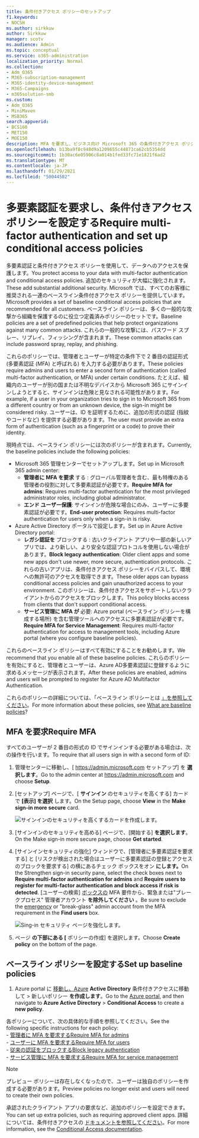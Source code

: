```yaml
---
title: 条件付きアクセス ポリシーのセットアップ
f1.keywords:
- NOCSH
ms.author: sirkkuw
author: Sirkkuw
manager: scotv
ms.audience: Admin
ms.topic: conceptual
ms.service: o365-administration
localization_priority: Normal
ms.collection:
- Adm_O365
- M365-subscription-management
- M365-identity-device-management
- M365-Campaigns
- m365solution-smb
ms.custom:
- Adm_O365
- MiniMaven
- MSB365
search.appverid:
- BCS160
- MET150
- MOE150
description: MFA を要求し、ビジネス向け Microsoft 365 の条件付きアクセス ポリシーを設定する方法について説明します。
ms.openlocfilehash: b13ba9f8c948d9a1209655c44871ca62cb5354dd
ms.sourcegitcommit: 1b30ac6e05906c8a014b1fed33fc71e1821f6ad2
ms.translationtype: MT
ms.contentlocale: ja-JP
ms.lasthandoff: 01/29/2021
ms.locfileid: "50044502"
---
```

# <a name="require-multi-factor-authentication-and-set-up-conditional-access-policies"></a><span data-ttu-id="47654-103">多要素認証を要求し、条件付きアクセス ポリシーを設定する</span><span class="sxs-lookup"><span data-stu-id="47654-103">Require multi-factor authentication and set up conditional access policies</span></span>

<span data-ttu-id="47654-104">多要素認証と条件付きアクセス ポリシーを使用して、データへのアクセスを保護します。</span><span class="sxs-lookup"><span data-stu-id="47654-104">You protect access to your data with multi-factor authentication and conditional access policies.</span></span> <span data-ttu-id="47654-105">追加のセキュリティが大幅に強化されます。</span><span class="sxs-lookup"><span data-stu-id="47654-105">These add substantial additional security.</span></span> <span data-ttu-id="47654-106">Microsoft では、すべてのお客様に推奨される一連のベースライン条件付きアクセス ポリシーを提供しています。</span><span class="sxs-lookup"><span data-stu-id="47654-106">Microsoft provides a set of baseline conditional access policies that are recommended for all customers.</span></span> <span data-ttu-id="47654-107">ベースライン ポリシーは、多くの一般的な攻撃から組織を保護するのに役立つ定義済みポリシーのセットです。</span><span class="sxs-lookup"><span data-stu-id="47654-107">Baseline policies are a set of predefined policies that help protect organizations against many common attacks.</span></span> <span data-ttu-id="47654-108">これらの一般的な攻撃には、パスワード スプレー、リプレイ、フィッシングが含まれます。</span><span class="sxs-lookup"><span data-stu-id="47654-108">These common attacks can include password spray, replay, and phishing.</span></span>

<span data-ttu-id="47654-109">これらのポリシーでは、管理者とユーザーが特定の条件下で 2 番目の認証形式 (多要素認証 (MFA) と呼ばれる) を入力する必要があります。</span><span class="sxs-lookup"><span data-stu-id="47654-109">These policies require admins and users to enter a second form of authentication (called multi-factor authentication, or MFA) under certain conditions.</span></span> <span data-ttu-id="47654-110">たとえば、組織内のユーザーが別の国または不明なデバイスから Microsoft 365 にサインインしようとすると、サインインは危険と見なされる可能性があります。</span><span class="sxs-lookup"><span data-stu-id="47654-110">For example, if a user in your organization tries to sign in to Microsoft 365 from a different country or from an unknown device, the sign-in might be considered risky.</span></span> <span data-ttu-id="47654-111">ユーザーは、ID を証明するために、追加の形式の認証 (指紋やコードなど) を提供する必要があります。</span><span class="sxs-lookup"><span data-stu-id="47654-111">The user must provide an extra form of authentication (such as a fingerprint or a code) to prove their identity.</span></span>

<span data-ttu-id="47654-112">現時点では、ベースライン ポリシーには次のポリシーが含まれます。</span><span class="sxs-lookup"><span data-stu-id="47654-112">Currently, the baseline policies include the following policies:</span></span>

- <span data-ttu-id="47654-113">Microsoft 365 管理センターでセットアップします。</span><span class="sxs-lookup"><span data-stu-id="47654-113">Set up in Microsoft 365 admin center:</span></span>
  - <span data-ttu-id="47654-114">**管理者に MFA を要求** する : グローバル管理者を含む、最も特権のある管理者の役割に対して多要素認証が必要です。</span><span class="sxs-lookup"><span data-stu-id="47654-114">**Require MFA for admins**: Requires multi-factor authentication for the most privileged administrator roles, including global administrator.</span></span>
  - <span data-ttu-id="47654-115">**エンド ユーザー保護**: サインインが危険な場合にのみ、ユーザーに多要素認証が必要です。</span><span class="sxs-lookup"><span data-stu-id="47654-115">**End-user protection**: Requires multi-factor authentication for users only when a sign-in is risky.</span></span> 
- <span data-ttu-id="47654-116">Azure Active Directory ポータルで設定します。</span><span class="sxs-lookup"><span data-stu-id="47654-116">Set up in Azure Active Directory portal:</span></span>
  - <span data-ttu-id="47654-117">**レガシ認証を** ブロックする : 古いクライアント アプリや一部の新しいアプリでは、より新しい、より安全な認証プロトコルを使用しない場合があります。</span><span class="sxs-lookup"><span data-stu-id="47654-117">**Block legacy authentication**: Older client apps and some new apps don't use newer, more secure, authentication protocols.</span></span> <span data-ttu-id="47654-118">これらの古いアプリは、条件付きアクセス ポリシーをバイパスして、環境への無許可のアクセスを取得できます。</span><span class="sxs-lookup"><span data-stu-id="47654-118">These older apps can bypass conditional access policies and gain unauthorized access to your environment.</span></span> <span data-ttu-id="47654-119">このポリシーは、条件付きアクセスをサポートしないクライアントからのアクセスをブロックします。</span><span class="sxs-lookup"><span data-stu-id="47654-119">This policy blocks access from clients that don't support conditional access.</span></span> 
  - <span data-ttu-id="47654-120">**サービス管理に MFA が** 必要: Azure portal (ベースライン ポリシーを構成する場所) を含む管理ツールへのアクセスに多要素認証が必要です。</span><span class="sxs-lookup"><span data-stu-id="47654-120">**Require MFA for Service Management**: Requires multi-factor authentication for access to management tools, including Azure portal (where you configure baseline policies).</span></span>

<span data-ttu-id="47654-121">これらのベースライン ポリシーはすべて有効にすることをお勧めします。</span><span class="sxs-lookup"><span data-stu-id="47654-121">We recommend that you enable all of these baseline policies.</span></span> <span data-ttu-id="47654-122">これらのポリシーを有効にすると、管理者とユーザーは、Azure AD多要素認証に登録するように求めるメッセージが表示されます。</span><span class="sxs-lookup"><span data-stu-id="47654-122">After these policies are enabled, admins and users will be prompted to register for Azure AD Multifactor Authentication.</span></span>

<span data-ttu-id="47654-123">これらのポリシーの詳細については、「ベースライン ポリシーとは [」を参照してください](https://docs.microsoft.com/azure/active-directory/conditional-access/concept-baseline-protection)。</span><span class="sxs-lookup"><span data-stu-id="47654-123">For more information about these policies, see [What are baseline policies](https://docs.microsoft.com/azure/active-directory/conditional-access/concept-baseline-protection)?</span></span>

## <a name="require-mfa"></a><span data-ttu-id="47654-124">MFA を要求</span><span class="sxs-lookup"><span data-stu-id="47654-124">Require MFA</span></span>

<span data-ttu-id="47654-125">すべてのユーザーが 2 番目の形式の ID でサインインする必要がある場合は、次の操作を行います。</span><span class="sxs-lookup"><span data-stu-id="47654-125">To require that all users sign in with a second form of ID:</span></span>

1. <span data-ttu-id="47654-126">管理センターに移動し、[ <a href="https://go.microsoft.com/fwlink/p/?linkid=837890" target="_blank">https://admin.microsoft.com</a> セットアップ] を **選択します**。</span><span class="sxs-lookup"><span data-stu-id="47654-126">Go to the admin center at <a href="https://go.microsoft.com/fwlink/p/?linkid=837890" target="_blank">https://admin.microsoft.com</a> and choose **Setup**.</span></span>

2. <span data-ttu-id="47654-127">[セットアップ] ページで、[ **サインイン** のセキュリティを高くする] カードで **[表示] を選択** します。</span><span class="sxs-lookup"><span data-stu-id="47654-127">On the Setup page, choose **View** in the **Make sign-in more secure** card.</span></span>

    ![サインインのセキュリティを高くするカードを作成します。](../media/setupmfa.png)
3. <span data-ttu-id="47654-129">[サインインのセキュリティを高める] ページで、[開始する] **を選択します**。</span><span class="sxs-lookup"><span data-stu-id="47654-129">On the Make sign-in more secure page, choose **Get started**.</span></span>

4. <span data-ttu-id="47654-130">[サインインセキュリティの強化] ウィンドウで、[管理者に多要素認証を要求する] と [リスクが検出された場合はユーザーに多要素認証の登録とアクセスのブロックを要求する] の横にあるチェック ボックスをオン **にします。**</span><span class="sxs-lookup"><span data-stu-id="47654-130">On the Strengthen sign-in security pane, select the check boxes next to **Require multi-factor authentication for admins** and **Require users to register for multi-factor authentication and block access if risk is detected**.</span></span>
    <span data-ttu-id="47654-131">[ユーザーの検索] [ボックスの](m365-campaigns-protect-admin-accounts.md#create-an-emergency-admin-account) MFA 要件から、緊急または"ブレークプロセス" 管理者アカウント **を除外してください** 。</span><span class="sxs-lookup"><span data-stu-id="47654-131">Be sure to exclude the [emergency](m365-campaigns-protect-admin-accounts.md#create-an-emergency-admin-account) or "break-glass" admin account from the MFA requirement in the **Find users** box.</span></span>

    ![Sing-in セキュリティ ページを強化します。](../media/requiremfa.png)

5. <span data-ttu-id="47654-133">ページ **の下部にある [** ポリシーの作成] を選択します。</span><span class="sxs-lookup"><span data-stu-id="47654-133">Choose **Create policy** on the bottom of the page.</span></span>

## <a name="set-up-baseline-policies"></a><span data-ttu-id="47654-134">ベースライン ポリシーを設定する</span><span class="sxs-lookup"><span data-stu-id="47654-134">Set up baseline policies</span></span>

1. <span data-ttu-id="47654-135">Azure portal に [移動し、Azure](https://portal.azure.com) **Active Directory** 条件付きアクセスに移動して \> 新しいポリシー **を作成します**。</span><span class="sxs-lookup"><span data-stu-id="47654-135">Go to the [Azure portal](https://portal.azure.com), and then navigate to **Azure Active Directory** \> **Conditional Access** to create a **new policy**.</span></span>

<span data-ttu-id="47654-136">各ポリシーについて、次の具体的な手順を参照してください。</span><span class="sxs-lookup"><span data-stu-id="47654-136">See the following specific instructions for each policy:</span></span> <br>
    - [<span data-ttu-id="47654-137">管理者に MFA を要求する</span><span class="sxs-lookup"><span data-stu-id="47654-137">Require MFA for admins</span></span>](https://docs.microsoft.com/azure/active-directory/conditional-access/howto-baseline-protect-administrators) <br>
    - [<span data-ttu-id="47654-138">ユーザーに MFA を要求する</span><span class="sxs-lookup"><span data-stu-id="47654-138">Require MFA for users</span></span>](https://docs.microsoft.com/azure/active-directory/conditional-access/howto-baseline-protect-end-users) <br>
    - [<span data-ttu-id="47654-139">従来の認証をブロックする</span><span class="sxs-lookup"><span data-stu-id="47654-139">Block legacy authentication</span></span>](https://docs.microsoft.com/azure/active-directory/conditional-access/howto-baseline-protect-legacy-auth) <br>
    - [<span data-ttu-id="47654-140">サービス管理に MFA を要求する</span><span class="sxs-lookup"><span data-stu-id="47654-140">Require MFA for service management</span></span>](https://docs.microsoft.com/azure/active-directory/conditional-access/howto-baseline-protect-azure)

> [!NOTE]
> <span data-ttu-id="47654-141">プレビュー ポリシーは存在しなくなったので、ユーザーは独自のポリシーを作成する必要があります。</span><span class="sxs-lookup"><span data-stu-id="47654-141">Preview policies no longer exist and users will need to create their own policies.</span></span>

<span data-ttu-id="47654-142">承認されたクライアント アプリの要求など、追加のポリシーを設定できます。</span><span class="sxs-lookup"><span data-stu-id="47654-142">You can set up extra policies, such as requiring approved client apps.</span></span> <span data-ttu-id="47654-143">詳細については、条件付きアクセスの [ドキュメントを参照してください](https://docs.microsoft.com/azure/active-directory/conditional-access/)。</span><span class="sxs-lookup"><span data-stu-id="47654-143">For more information, see the [Conditional Access documentation](https://docs.microsoft.com/azure/active-directory/conditional-access/).</span></span>
